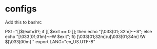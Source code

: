 configs
=======

Add this to bashrc

PS1="\[\]\$(exit=\$?; if [[ \$exit == 0 ]]; then echo \"\[\033[01;              32m\]~\~S\"; else echo \"\[\033[01;31m\]~\~W \$exit\"; fi) \[\033[01;32m\]\u\[\033[01;34m\] \W \$\[\033[00m\] "
export LANG="en_US.UTF-8"
